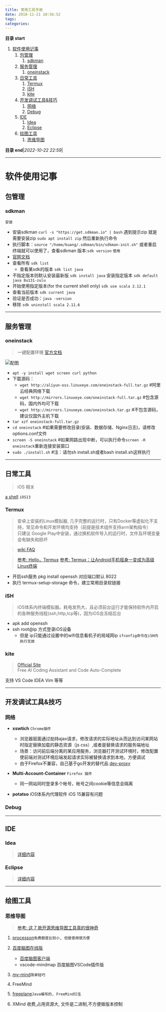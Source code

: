 ```yaml
---
title: 常用工具手册
date: 2018-11-21 10:56:52
tags: 
categories: 
---
```


**目录 start**

1. [软件使用记事](#软件使用记事)
    1. [包管理](#包管理)
        1. [sdkman](#sdkman)
    1. [服务管理](#服务管理)
        1. [oneinstack](#oneinstack)
    1. [日常工具](#日常工具)
        1. [Termux](#termux)
        1. [iSH](#ish)
        1. [kite](#kite)
    1. [开发调试工具&技巧](#开发调试工具&技巧)
        1. [网络](#网络)
        1. [Debug](#debug)
    1. [IDE](#ide)
        1. [Idea](#idea)
        1. [Eclipse](#eclipse)
    1. [绘图工具](#绘图工具)
        1. [思维导图](#思维导图)

**目录 end**|_2022-10-22 22:59_|
****************************************
# 软件使用记事
## 包管理
### sdkman

`安装`
- 安装sdkman `curl -s "https://get.sdkman.io" | bash` 遇到提示zip 就是需要安装zip `sudo apt install zip` 然后重新执行命令
- 执行脚本：`source "/home/kuang/.sdkman/bin/sdkman-init.sh"` 或者重启终端就可以使用了，查看sdkman 版本:`sdk version`
`使用`
- [官网文档](http://sdkman.io/usage.html)
- 查看所有 `sdk list`
    - 查看某sdk的版本 `sdk list java ` 
- 不指定版本则默认安装最新版 `sdk install java` 安装指定版本 `sdk default java 8u131-zulu`
- 开始使用指定版本(for the current shell only) `sdk use scala 2.12.1`
- 查看当前版本 `sdk current java`
- 验证是否成功：`java -version`
- 移除 `sdk uninstall scala 2.11.6`

******************
## 服务管理
### oneinstack
> 一键配置环境 [官方文档](https://oneinstack.com/install/)

![配图](https://raw.githubusercontent.com/Kuangcp/ImageRepos/master/Tech/Linux/install_oneinstack.png)
- `apt -y install wget screen curl python`
- 下载源码：
    - `wget http://aliyun-oss.linuxeye.com/oneinstack-full.tar.gz` #阿里云经典网络下载
    - `wget http://mirrors.linuxeye.com/oneinstack-full.tar.gz` #包含源码，国内外均可下载
    - `wget http://mirrors.linuxeye.com/oneinstack.tar.gz` #不包含源码，建议仅国外主机下载
- `tar xzf oneinstack-full.tar.gz`
- `cd oneinstack` #如果需要修改目录(安装、数据存储、Nginx日志)，请修改options.conf文件
- `screen -S oneinstack` #如果网路出现中断，可以执行命令`screen -R oneinstack`重新连接安装窗口
- `sudo ./install.sh` #注：请勿sh install.sh或者bash install.sh这样执行

******************
## 日常工具
> iOS 相关

[a shell](https://holzschu.github.io/a-Shell_iOS/) `iOS13`

### Termux
> 安卓上安装的Linux模拟器, 几乎完整的运行时，只有Docker等虚拟化不支持，常见命令和开发环境均支持（前提是技术组件支持arm架构指令）  
> 只建议 Google Play中安装，通过换机软件导入的运行时，文件及环境变量会有缺失和损坏

> [wiki FAQ](https://wiki.termux.com/wiki/FAQ)

> [参考: Hello，Termux](https://tonybai.com/2017/11/09/hello-termux/)
> [参考: Termux：让Android手机摇身一变成为高级Linux终端](https://www.asmodeus.cn/archives/769)

- 开启ssh服务 pkg install openssh 对应端口默认 8022
- 执行 termux-setup-storage 命令，建立常用目录软链接

### iSH
> iOS体系内终端模拟器。耗电发热大，且必须前台运行才能保持软件内开启的各种服务线程(ssh,http,tcp等)，因为iOS会冻结后台

- apk add openssh 
- ssh root@ip 方式登录iOS设备
    - 但是 ip只能通过设置中的wifi信息看机子的局域网ip `ifconfig命令在iSH内执行无效`

### kite
> [Official Site](https://www.kite.com/)  
> Free AI Coding Assistant and Code Auto-Complete  

支持 VS Code IDEA Vim 等等

************************
## 开发调试工具&技巧
### 网络
- **xswtich** `Chrome插件`
    - 浏览器层面通过劫持ajax请求，修改请求的实际地址从而达到访问某网站时指定替换加载的静态资源（js css）,或者是替换请求的服务端地址
    - 场景：访问前后端分离的某应用服务，浏览器打开测试环境时，修改配置使前端对测试环境后端发起请求实际被替换请求到本地，方便调试
    - 由于Firefox不兼容，自己基于go开发的替代品 [dev-proxy](https://github.com/Kuangcp/GoBase/tree/master/toolbox/dev-proxy)

- **Multi-Account-Container** `Firefox 插件`
    - 同一网站同时登录多个帐号，帐号之间cookie等信息会隔离

- **potatso** iOS体系内代理软件 iOS 15兼容有问题

### Debug

************************


## IDE
### Idea
> [详细内容](/Java/Tool/IDEA.md)

### Eclipse
> [详细内容](/Java/Tool/Eclipse.md)

************************

## 绘图工具
### 思维导图
> [参考: 这 7 款开源思维导图工具真的很神奇](https://blog.csdn.net/zuochao_2013/article/details/68928381)

1. [processon](https://www.processon.com/)`免费额度比较小, 但是使用很方便`

1. [百度脑图在线版](https://github.com/fex-team/kityminder)
    - [百度脑图客户端](https://github.com/NaoTu/DesktopNaotu)
    - vscode-mindmap 百度脑图VSCode插件版

1. [my-mind](https://github.com/ondras/my-mind)`简单轻巧`
1. FreeMind 
1. [freeplane](https://github.com/freeplane/freeplane)`Java编写的, FreeMind衍生`
1. XMind 收费,占用资源大, 文件是二进制,不方便做版本控制
